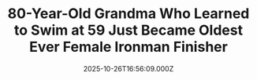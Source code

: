 ---
title: "80-Year-Old Grandma Who Learned to Swim at 59 Just Became Oldest Ever Female Ironman Finisher"
date: 2025-10-26T16:56:09.000Z
category: Human Kindness
externalLink: "https://www.goodnewsnetwork.org/80-year-old-grandma-who-learned-to-swim-at-59-just-became-oldest-ever-female-ironman-finisher/"
image: ""
excerpt: "With every step toward the finish line, Natalie Grabow was proving it’s never too late to get started. Earlier this month, the 80-year-old grandmother from Mountain Lakes, New Jersey, became the oldest woman to ever finish the punishing Ironman World Championship triathlon in Kailua-Kona, Hawaii. She swam 2.4 miles—even though she never learned to swim […] The post 80-Year-Old Grandma…"
---